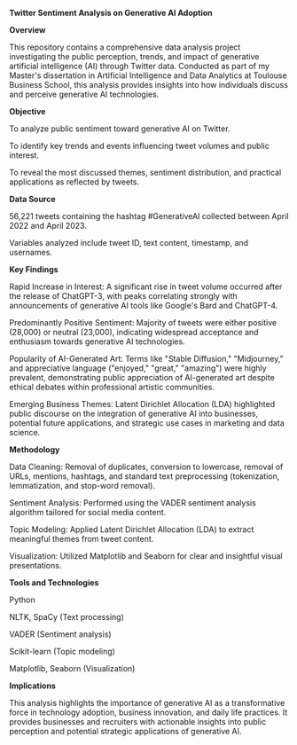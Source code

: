 **Twitter Sentiment Analysis on Generative AI Adoption**

**Overview**

This repository contains a comprehensive data analysis project investigating the public perception, trends, and impact of generative artificial intelligence (AI) through Twitter data. Conducted as part of my Master's dissertation in Artificial Intelligence and Data Analytics at Toulouse Business School, this analysis provides insights into how individuals discuss and perceive generative AI technologies.

**Objective**

To analyze public sentiment toward generative AI on Twitter.

To identify key trends and events influencing tweet volumes and public interest.

To reveal the most discussed themes, sentiment distribution, and practical applications as reflected by tweets.

**Data Source**

56,221 tweets containing the hashtag #GenerativeAI collected between April 2022 and April 2023.

Variables analyzed include tweet ID, text content, timestamp, and usernames.

**Key Findings**

Rapid Increase in Interest: A significant rise in tweet volume occurred after the release of ChatGPT-3, with peaks correlating strongly with announcements of generative AI tools like Google's Bard and ChatGPT-4.

Predominantly Positive Sentiment: Majority of tweets were either positive (28,000) or neutral (23,000), indicating widespread acceptance and enthusiasm towards generative AI technologies.

Popularity of AI-Generated Art: Terms like "Stable Diffusion," "Midjourney," and appreciative language ("enjoyed," "great," "amazing") were highly prevalent, demonstrating public appreciation of AI-generated art despite ethical debates within professional artistic communities.

Emerging Business Themes: Latent Dirichlet Allocation (LDA) highlighted public discourse on the integration of generative AI into businesses, potential future applications, and strategic use cases in marketing and data science.

**Methodology**

Data Cleaning: Removal of duplicates, conversion to lowercase, removal of URLs, mentions, hashtags, and standard text preprocessing (tokenization, lemmatization, and stop-word removal).

Sentiment Analysis: Performed using the VADER sentiment analysis algorithm tailored for social media content.

Topic Modeling: Applied Latent Dirichlet Allocation (LDA) to extract meaningful themes from tweet content.

Visualization: Utilized Matplotlib and Seaborn for clear and insightful visual presentations.

**Tools and Technologies**

Python

NLTK, SpaCy (Text processing)

VADER (Sentiment analysis)

Scikit-learn (Topic modeling)

Matplotlib, Seaborn (Visualization)

**Implications**

This analysis highlights the importance of generative AI as a transformative force in technology adoption, business innovation, and daily life practices. It provides businesses and recruiters with actionable insights into public perception and potential strategic applications of generative AI.


